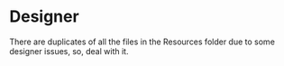 # Designer

There are duplicates of all the files in the Resources folder due to some designer issues, so, deal with it.